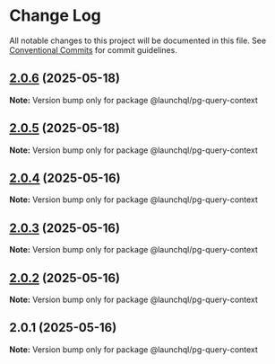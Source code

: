 # Change Log

All notable changes to this project will be documented in this file.
See [Conventional Commits](https://conventionalcommits.org) for commit guidelines.

## [2.0.6](https://github.com/launchql/launchql/compare/@launchql/pg-query-context@2.0.5...@launchql/pg-query-context@2.0.6) (2025-05-18)

**Note:** Version bump only for package @launchql/pg-query-context





## [2.0.5](https://github.com/launchql/launchql/compare/@launchql/pg-query-context@2.0.4...@launchql/pg-query-context@2.0.5) (2025-05-18)

**Note:** Version bump only for package @launchql/pg-query-context





## [2.0.4](https://github.com/launchql/launchql/compare/@launchql/pg-query-context@2.0.3...@launchql/pg-query-context@2.0.4) (2025-05-16)

**Note:** Version bump only for package @launchql/pg-query-context





## [2.0.3](https://github.com/launchql/launchql/compare/@launchql/pg-query-context@2.0.2...@launchql/pg-query-context@2.0.3) (2025-05-16)

**Note:** Version bump only for package @launchql/pg-query-context





## [2.0.2](https://github.com/launchql/launchql/compare/@launchql/pg-query-context@2.0.1...@launchql/pg-query-context@2.0.2) (2025-05-16)

**Note:** Version bump only for package @launchql/pg-query-context





## 2.0.1 (2025-05-16)

**Note:** Version bump only for package @launchql/pg-query-context
